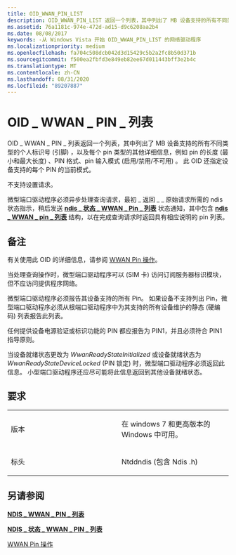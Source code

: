 ```yaml
---
title: OID_WWAN_PIN_LIST
description: OID_WWAN_PIN_LIST 返回一个列表，其中列出了 MB 设备支持的所有不同类型的个人标识号 (引脚) ，以及每个 PIN 类型的其他详细信息，例如 PIN 长度 (最小和最大长度) 、PIN 格式、PIN 输入模式 (启用/禁用/不可用) 。 此 OID 还指定设备支持的每个 PIN 的当前模式。 不支持设置请求。 微型端口驱动程序必须异步处理查询请求，最初将 NDIS_STATUS_INDICATION_REQUIRED 返回到原始请求，稍后发送 NDIS_STATUS_WWAN_PIN_LIST 状态通知，其中包含一个 NDIS_WWAN_PIN_LIST 结构，以在完成查询请求时返回具有相应说明的 Pin 列表。
ms.assetid: 76a1181c-974e-472d-ad15-d9c6208aa2b4
ms.date: 08/08/2017
keywords: -从 Windows Vista 开始 OID_WWAN_PIN_LIST 的网络驱动程序
ms.localizationpriority: medium
ms.openlocfilehash: fa704c508dcb042d3d15429c5b2a2fc8b50d371b
ms.sourcegitcommit: f500ea2fbfd3e849eb82ee67d011443bff3e2b4c
ms.translationtype: MT
ms.contentlocale: zh-CN
ms.lasthandoff: 08/31/2020
ms.locfileid: "89207887"
---
```

# <a name="oid_wwan_pin_list"></a>OID \_ WWAN \_ PIN \_ 列表


OID \_ WWAN \_ PIN \_ 列表返回一个列表，其中列出了 MB 设备支持的所有不同类型的个人标识号 (引脚) ，以及每个 pin 类型的其他详细信息，例如 pin 的长度 (最小和最大长度) 、PIN 格式、pin 输入模式 (启用/禁用/不可用) 。 此 OID 还指定设备支持的每个 PIN 的当前模式。

不支持设置请求。

微型端口驱动程序必须异步处理查询请求，最初 \_ 返回 \_ \_ 原始请求所需的 ndis 状态指示，稍后发送 [**ndis \_ 状态 \_ WWAN \_ Pin \_ 列表**](ndis-status-wwan-pin-list.md) 状态通知，其中包含 [**ndis \_ WWAN \_ pin \_ 列表**](/windows-hardware/drivers/ddi/ndiswwan/ns-ndiswwan-_ndis_wwan_pin_list) 结构，以在完成查询请求时返回具有相应说明的 pin 列表。

<a name="remarks"></a>备注
-------

有关使用此 OID 的详细信息，请参阅 [WWAN Pin 操作](./mb-pin-operations.md)。

当处理查询操作时，微型端口驱动程序可以 (SIM 卡) 访问订阅服务器标识模块，但不应访问提供程序网络。

微型端口驱动程序必须报告其设备支持的所有 Pin。 如果设备不支持列出 Pin，微型端口驱动程序必须从根端口驱动程序中为其支持的所有设备维护的静态 (硬编码) 列表报告此列表。

任何提供设备电源验证或标识功能的 PIN 都应报告为 PIN1，并且必须符合 PIN1 指导原则。

当设备就绪状态更改为 *WwanReadyStateInitialized* 或设备就绪状态为 *WwanReadyStateDeviceLocked* (PIN 锁定) 时，微型端口驱动程序必须返回此信息。 小型端口驱动程序还应尽可能将此信息返回到其他设备就绪状态。

<a name="requirements"></a>要求
------------

<table>
<colgroup>
<col width="50%" />
<col width="50%" />
</colgroup>
<tbody>
<tr class="odd">
<td><p>版本</p></td>
<td><p>在 windows 7 和更高版本的 Windows 中可用。</p></td>
</tr>
<tr class="even">
<td><p>标头</p></td>
<td>Ntddndis (包含 Ndis .h) </td>
</tr>
</tbody>
</table>

## <a name="see-also"></a>另请参阅


[**NDIS \_ WWAN \_ PIN \_ 列表**](/windows-hardware/drivers/ddi/ndiswwan/ns-ndiswwan-_ndis_wwan_pin_list)

[**NDIS \_ 状态 \_ WWAN \_ PIN \_ 列表**](ndis-status-wwan-pin-list.md)

[WWAN Pin 操作](./mb-pin-operations.md)

 

